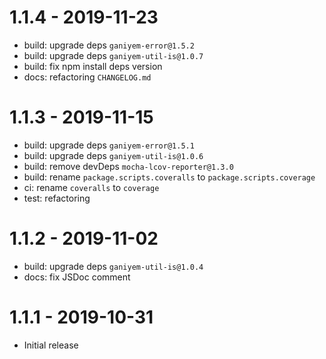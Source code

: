# 1.1.4 - 2019-11-23

- build: upgrade deps `ganiyem-error@1.5.2`
- build: upgrade deps `ganiyem-util-is@1.0.7`
- build: fix npm install deps version
- docs: refactoring `CHANGELOG.md`

# 1.1.3 - 2019-11-15

- build: upgrade deps `ganiyem-error@1.5.1`
- build: upgrade deps `ganiyem-util-is@1.0.6`
- build: remove devDeps `mocha-lcov-reporter@1.3.0`
- build: rename `package.scripts.coveralls` to `package.scripts.coverage`
- ci: rename `coveralls` to `coverage`
- test: refactoring

# 1.1.2 - 2019-11-02

- build: upgrade deps `ganiyem-util-is@1.0.4`
- docs: fix JSDoc comment

# 1.1.1 - 2019-10-31

- Initial release